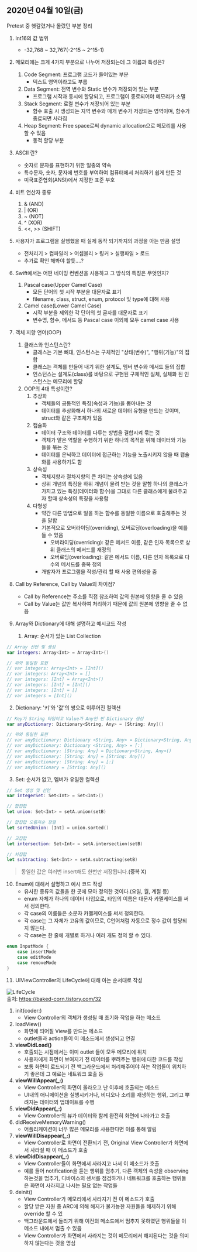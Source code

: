 
## 2020년 04월 10일(금)
Pretest 중 헷갈렸거나 몰랐던 부분 정리

1. Int16의 값 범위
	- -32,768 ~ 32,767(-2^15 ~ 2^15-1)

2. 메모리에는 크게 4가지 부분으로 나누어 저장되는데 그 이름과 특성은?
	1. Code Segment: 프로그램 코드가 들어있는 부분
		- 텍스트 영역이라고도 부름
	2. Data Segment: 전역 변수와 Static 변수가 저장되어 있는 부분
		- 프로그램 시작과 동시에 할당되고, 프로그램이 종료되어야 메모리가 소멸
	3. Stack Segment: 로컬 변수가 저장되어 있는 부분
		- 함수 호출 시 생성되는 지역 변수와 매개 변수가 저장되는 영역이며, 함수가 종료되면 사라짐
	4. Heap Segment: Free space로써 dynamic allocation으로 메모리를 사용 할 수 있음
		- 동적 할당 부분

3. ASCII 란?
	- 숫자로 문자를 표현하기 위한 일종의 약속
	- 특수문자, 숫자, 문자에 번호를 부여하여 컴퓨터에서 처리하기 쉽게 만든 것
	- 미국표준협회(ANSI)에서 지정한 표준 부호

4. 비트 연산자 종류
	1. & (AND)
	2. | (OR)
	3. ~ (NOT)
	4. ^ (XOR)
	5. <<, >> (SHIFT)

5. 사용자가 프로그램을 실행했을 때 실제 동작 되기까지의 과정을 아는 만큼 설명
	- 전처리기 > 컴파일러 > 어셈블리 > 링커 > 실행파일 > 로드
	- 추가로 확인 해봐야 할듯....?


6. Swift에서는 어떤 네이밍 컨벤션을 사용하고 그 방식의 특징은 무엇인지?
	1. Pascal case(Upper Camel Case)
		- 모든 단어의 첫 시작 부분을 대문자로 표기
		- filename, class, struct, enum, protocol 및 type에 대해 사용
	2. Camel case(Lower Camel Case)
		- 시작 부분을 제외한 각 단어의 첫 글자를 대문자로 표기
		- 변수명, 함수, 메서드 등 Pascal case 이외에 모두 camel case 사용
	
7. 객체 지향 언어(OOP)
	1. 클래스와 인스턴스란?
		- 클래스는 기본 뼈대, 인스턴스는 구체적인 "상태(변수)", "행위(기능)"의 집합
		- 클래스는 객체를 만들어 내기 위한 설계도, 멤버 변수와 메서드 들의 집합
		- 인스턴스는 설계도(class)를 바탕으로 구현된 구체적인 실체, 실체화 된 인스턴스는 메모리에 할당
	2. OOP의 4대 특성이란?
		1. 추상화
			- 객체들의 공통적인 특징(속성과 기능)을 뽑아내는 것
			- 데이터를 추상화해서 하나의 새로운 데이터 유형을 만드는 것이며, struct와 같은 구조체가 있음
		2. 캡슐화
			- 데이터 구조와 데이터를 다루는 방법을 결합시켜 묶는 것
			- 객체가 맡은 역할을 수행하기 위한 하나의 목적을 위해 데이터와 기능들을 묶는 것
			- 데이터를 은닉하고 데이터에 접근하는 기능을 노출시키지 않을 때 캡슐화를 사용하기도 함
		3. 상속성
			- 객체지향과 절차지향의 큰 차이는 상속성에 있음
			- 상위 개념의 특징을 하위 개념이 물려 받는 것을 말함
			하나의 클래스가 가지고 있는 특징(데이터와 함수)을 그대로 다른 클래스에게 물려주고자 할때 상속성의 특징을 사용함
		4. 다형성
			- 약간 다른 방법으로 일을 하는 함수를 동일한 이름으로 호출해주는 것을 말함
			- 기본적으로 오버라이딩(overriding), 오버로딩(overloading)을 예를 들 수 있음
				* 오버라이딩(overriding): 같은 메서드 이름, 같은 인자 목록으로 상위 클래스의 메서드를 재정의
				* 오버로딩(overloading): 같은 메서드 이름, 다른 인자 목록으로 다수의 메서드를 중복 정의
			- 개발자가 프로그램을 작성/관리 할 때 사용 편의성을 줌


8. Call by Reference, Call by Value의 차이점?
	- Call by Reference는 주소를 직접 참조하여 값의 원본에 영향을 줄 수 있음
	- Call by Value는 값만 복사하여 처리하기 때문에 값의 원본에 영향을 줄 수 없음


9. Array와 Dictionary에 대해 설명하고 예시코드 작성
   1. Array: 순서가 있는 List Collection
``` Swift
// Array 선언 및 생성
var integers: Array<Int> = Array<Int>()

// 위와 동일한 표현
// var integers: Array<Int> = [Int]()
// var integers: Array<Int> = []
// var integers: [Int] = Array<Int>()
// var integers: [Int] = [Int]()
// var integers: [Int] = []
// var integers = [Int]()
```
   2. Dictionary: '키'와 '값'의 쌍으로 이루어진 컬렉션
``` Swift
// Key가 String 타입이고 Value가 Any인 빈 Dictionary 생성
var anyDictionary: Dictionary<String, Any> = [String: Any]()

// 위와 동일한 표현
// var anyDictionary: Dictionary <String, Any> = Dictionary<String, Any>()
// var anyDictionary: Dictionary <String, Any> = [:]
// var anyDictionary: [String: Any] = Dictionary<String, Any>()
// var anyDictionary: [String: Any] = [String: Any]()
// var anyDictionary: [String: Any] = [:]
// var anyDictionary = [String: Any]()
```
	
   3. Set: 순서가 없고, 멤버가 유일한 컬렉션

``` Swift
// Set 생성 및 선언
var integerSet: Set<Int> = Set<Int>()

// 합집합
let union: Set<Int> = setA.union(setB)

// 합집합 오름차순 정렬
let sortedUnion: [Int] = union.sorted()

// 교집합
let intersection: Set<Int> = setA.intersection(setB)

// 차집합
let subtracting: Set<Int> = setA.subtracting(setB)
```
> 동일한 값은 여러번 insert해도 한번만 저장됩니다.**(중복 X)**

10. Enum에 대해서 설명하고 예시 코드 작성
	- 유사한 종류의 값들을 한 곳에 모아 정의한 것이다.(요일, 월, 계절 등)
	- enum 자체가 하나의 데이터 타입으로, 타입의 이름은 대문자 카멜케이스를 써서 정의한다.
	- 각 case의 이름들은 소문자 카멜케이스를 써서 정의한다.
	- 각 case는 그 자체가 고유의 값이므로, C언어처럼 자동으로 정수 값이 할당되지 않는다.
	- 각 case는 한 줄에 개별로 하거나 여러 개도 정의 할 수 있다.

``` Swift
enum InputMode {
	case insertMode
	case editMode
	case removeMode
}
```

11. UIViewController의 LifeCycle에 대해 아는 순서대로 작성   

![LifeCycle](https://t1.daumcdn.net/cfile/tistory/998D703359F037C907)   
출처: https://baked-corn.tistory.com/32

1. init(coder:)
	* View Controller의 객체가 생성될 때 초기화 작업을 하는 메소드
2. loadView()
	* 화면에 띄어질 View를 만드는 메소드
	* outlet들과 action들이 이 메소드에서 생성되고 연결
3. **viewDidLoad()**
	* 호출되는 시점에서는 이미 outlet 들이 모두 메모리에 위치
	* 사용자에게 화면이 보여지기 전 데이터를 뿌려주는 행위에 대한 코드를 작성
	* 보통 화면이 로드되기 전 백그라운드에서 처리해주어야 하는 작업들이 위치하기 좋은데 그 예로는 네트워크 호출 등
4. **viewWillAppear(_:)**
	* View Controller의 화면이 올라오고 난 이후에 호출되는 메소드
	* UI내의 애니메이션을 실행시키거나, 비디오나 소리를 재생하는 행위, 그리고 뿌려지는 데이터의 업데이트를 수행
5. **viewDidAppear(_:)**
	* View Controller의 뷰가 데이터와 함께 완전히 화면에 나타가고 호출
6. didReceiveMemoryWarning()
	* 어플리케이션이 너무 많은 메모리를 사용한다면 이를 통해 알림
7. **viewWillDisappear(_:)**
	* View Controller로 화면이 전환되기 전, Original View Controller가 화면에서 사라질 때 이 메소드가 호출
8. **viewDidDisappear(_:)**
	* View Controller들이 화면에서 사라지고 나서 이 메소드가 호출
	* 예를 들어 notification을 듣는 행위를 멈추기, 다른 객체의 속성을 observing하는것을 멈추기, 디바이스의 센서를 점검하거나 네트워크를 호출하는 행위들은 화면이 사라지고 나서는 필요 없는 작업들
9. deinit()
	* View Controller가 메모리에서 사라지기 전 이 메소드가 호출
	* 할당 받은 자원 중 ARC에 의해 해지가 불가능한 자원들을 해제하기 위해 override 할 수 있
	* 백그라운드에서 돌리기 위해 이전의 메소드에서 멈추지 못하였던 행위들을 이 메소드 내에서 멈출 수 있음
	* View Controller가 화면에서 사라지는 것이 메모리에서 해지된다는 것을 의미하지 않는다는 것을 명심


